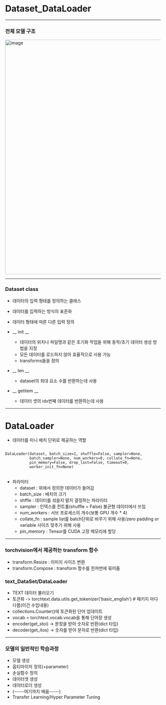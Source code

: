 # Dataset_DataLoader

* * * 

### 전체 모델 구조

<img width="756" alt="image" src="https://user-images.githubusercontent.com/93971443/193245793-876c2c65-f78f-4542-9420-e7cc44bab75c.png">

* * * 

### Dataset class
- 데이터의 입력 형태를 정의하는 클래스
- 데이터를 입력하는 방식의 표준화
- 데이터 형태에 따른 다른 입력 정의

- __ init __ 
  - 데이터의 위치나 파일명과 같은 초기화 작업을 위해 동작/초기 데이터 생성 방법을 지정
  - 모든 데이터를 로드하지 않아 효율적으로 사용 가능
  - transforms들을 정의

- __ len __ 
  - dataset의 최대 요소 수를 반환하는데 사용
- __ getitem __ 
  - 데이터 셋의 idx번째 데이터를 반환하는데 사용



* * *

# DataLoader
- 데이터를 미니 배치 단위로 제공하는 역할

<pre>
<code>
DataLoader(dataset, batch_size=1, shuffle=False, sampler=None,
           batch_sampler=None, num_workers=0, collate_fn=None,
           pin_memory=False, drop_last=False, timeout=0,
           worker_init_fn=None)
</code>
</pre>
- 파라미터
  - dataset : 위에서 정의한 데이터가 들어감
  - batch_size : 배치의 크기
  - shffle : 데이터를 섞을지 말지 결정하는 파라미터
  - sampler : 인덱스를 컨트롤(shuffle = False) 불균형 데이터에서 쓰임
  - num_workers : 서브 프로세스의 개수(보통 GPU 개수 * 4)
  - collate_fn : sample list를 batch단위로 바꾸기 위해 사용/zero padding or variable 사이즈 맞추기 위해 사용
  - pin_memory : Tensor를 CUDA 고정 메모리에 할당
 
* * *

### torchvision에서 제공하는 transform 함수
- transform.Resize : 이미지 사이즈 변환
- transform.Compose : transform 함수를 한꺼번에 묶어줌


### text_DataSet/DataLoader

* TEXT 데이터 불러오기
* 토큰화 -> torchtext.data.utils.get_tokenizer('basic_english') # 패키지 마다 다름(이건 수업내용)
* collections.Counter()에 토큰화된 단어 업데이트
* vocab = torchtext.vocab.vocab을 통해 단어장 생성
* encoder(get_stoi) -> 문장을 받아 숫자로 반환(dict 타입)
* decoder(get_itos) -> 숫자를 받아 문자로 반환(dict 타입)


* * *

### 모델의 일반적인 학습과정
  - 모델 생성
  - 옵티마이저 정의(+parameter)
  - 손실함수 정의
  - 데이터셋 생성
  - 데이터로더 생성
  - (-----여기까지 배움-----)
  - Transfer Learning/Hyper Parameter Tuning



